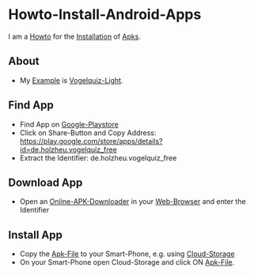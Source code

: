 # Howto-Install-Android-Apps

I am a [Howto](700022.md) for the [Installation](404.md) of [Apks](9000176.md).

## About

- My [Example](60032.md) is [Vogelquiz-Light](404.md).

## Find App

- Find App on [Google-Playstore](404.md)
- Click on Share-Button and Copy Address: https://play.google.com/store/apps/details?id=de.holzheu.vogelquiz_free
- Extract the Identifier: de.holzheu.vogelquiz_free

## Download App

- Open an [Online-APK-Downloader](404.md) in your [Web-Browser](9000128.md) and enter the Identifier

## Install App

- Copy the [Apk-File](9000176.md) to your Smart-Phone, e.g. using [Cloud-Storage](404.md)
- On your Smart-Phone open Cloud-Storage and click ON [Apk-File](9000176.md).
